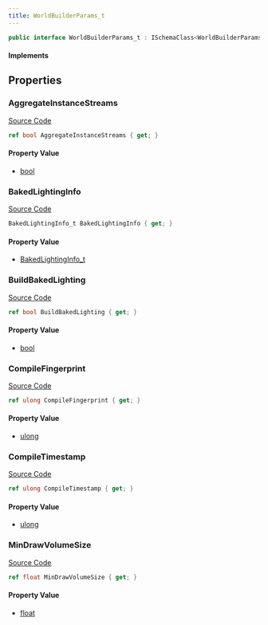```yaml
---
title: WorldBuilderParams_t
---
```


```csharp
public interface WorldBuilderParams_t : ISchemaClass<WorldBuilderParams_t>, ISchemaField, ISchemaClass, INativeHandle
```

#### Implements

## Properties

### AggregateInstanceStreams

[Source Code](https://github.com/swiftly-solution/swiftlys2/blob/main/managed/src/SwiftlyS2.Generated/Schemas/Interfaces/WorldBuilderParams_t.cs#L21)

```csharp
ref bool AggregateInstanceStreams { get; }
```

#### Property Value

- [bool](https://learn.microsoft.com/dotnet/api/system.boolean)

### BakedLightingInfo

[Source Code](https://github.com/swiftly-solution/swiftlys2/blob/main/managed/src/SwiftlyS2.Generated/Schemas/Interfaces/WorldBuilderParams_t.cs#L23)

```csharp
BakedLightingInfo_t BakedLightingInfo { get; }
```

#### Property Value

- [BakedLightingInfo_t](/docs/api/shared/schemadefinitions/bakedlightinginfo_t)

### BuildBakedLighting

[Source Code](https://github.com/swiftly-solution/swiftlys2/blob/main/managed/src/SwiftlyS2.Generated/Schemas/Interfaces/WorldBuilderParams_t.cs#L19)

```csharp
ref bool BuildBakedLighting { get; }
```

#### Property Value

- [bool](https://learn.microsoft.com/dotnet/api/system.boolean)

### CompileFingerprint

[Source Code](https://github.com/swiftly-solution/swiftlys2/blob/main/managed/src/SwiftlyS2.Generated/Schemas/Interfaces/WorldBuilderParams_t.cs#L27)

```csharp
ref ulong CompileFingerprint { get; }
```

#### Property Value

- [ulong](https://learn.microsoft.com/dotnet/api/system.uint64)

### CompileTimestamp

[Source Code](https://github.com/swiftly-solution/swiftlys2/blob/main/managed/src/SwiftlyS2.Generated/Schemas/Interfaces/WorldBuilderParams_t.cs#L25)

```csharp
ref ulong CompileTimestamp { get; }
```

#### Property Value

- [ulong](https://learn.microsoft.com/dotnet/api/system.uint64)

### MinDrawVolumeSize

[Source Code](https://github.com/swiftly-solution/swiftlys2/blob/main/managed/src/SwiftlyS2.Generated/Schemas/Interfaces/WorldBuilderParams_t.cs#L17)

```csharp
ref float MinDrawVolumeSize { get; }
```

#### Property Value

- [float](https://learn.microsoft.com/dotnet/api/system.single)

